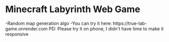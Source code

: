 <h1> Minecraft Labyrinth Web Game </h1>
-Random map generation algo
-You can try it here: https://true-lab-game.onrender.com
PD: Please try it on phone, I didn't have time to make it responsive
